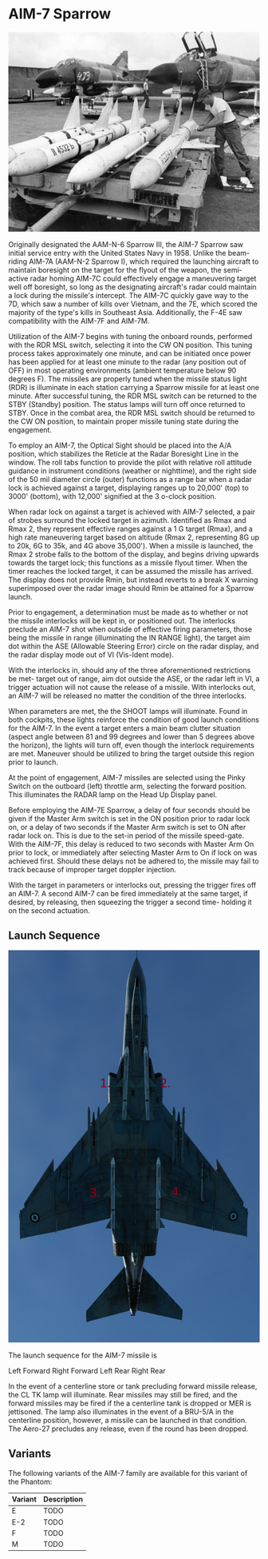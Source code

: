 # AIM-7 Sparrow

![aim7](../../img/aim7.jpg)

Originally designated the AAM-N-6 Sparrow III, the AIM-7 Sparrow saw initial
service entry with the United States Navy in 1958. Unlike the beam-riding AIM-7A
(AAM-N-2 Sparrow I), which required the launching aircraft to maintain boresight
on the target for the flyout of the weapon, the semi-active radar homing AIM-7C
could effectively engage a maneuvering target well off boresight, so long as the
designating aircraft's radar could maintain a lock during the missile's
intercept. The AIM-7C quickly gave way to the 7D, which saw a number of kills
over Vietnam, and the 7E, which scored the majority of the type's kills in
Southeast Asia. Additionally, the F-4E saw compatibility with the AIM-7F and
AIM-7M.

Utilization of the AIM-7 begins with tuning the onboard rounds, performed with
the RDR MSL switch, selecting it into the CW ON position. This tuning process
takes approximately one minute, and can be initiated once power has been applied
for at least one minute to the radar (any position out of OFF) in most operating
environments (ambient temperature below 90 degrees F). The missiles are properly
tuned when the missile status light (RDR) is illuminate in each station carrying
a Sparrow missile for at least one minute. After successful tuning, the RDR MSL
switch can be returned to the STBY (Standby) position. The status lamps will
turn off once returned to STBY. Once in the combat area, the RDR MSL switch
should be returned to the CW ON position, to maintain proper missile
tuning state during the engagement.

To employ an AIM-7, the Optical Sight should be placed into the A/A position,
which stabilizes the Reticle at the Radar Boresight Line in the window. The roll
tabs function to provide the pilot with relative roll attitude guidance in
instrument conditions (weather or nighttime), and the right side of the 50 mil
diameter circle (outer) functions as a range bar when a radar lock is achieved
against a target, displaying ranges up to 20,000' (top) to 3000' (bottom), with
12,000' signified at the 3 o-clock position.

When radar lock on against a target is achieved with AIM-7 selected, a pair of
strobes surround the locked target in azimuth. Identified as Rmax and Rmax 2,
they represent effective ranges against a 1 G target (Rmax), and a high rate
maneuvering target based on altitude (Rmax 2, representing 8G up to 20k, 6G to
35k, and 4G above 35,000'). When a missile is launched, the Rmax 2 strobe falls
to the bottom of the display, and begins driving upwards towards the target
lock; this functions as a missile flyout timer. When the timer reaches the
locked target, it can be assumed the missile has arrived. The display does not
provide Rmin, but instead reverts to a break X warning superimposed over the
radar image should Rmin be attained for a Sparrow launch.

Prior to engagement, a determination must be made as to whether or not the
missile interlocks will be kept in, or positioned out. The interlocks preclude
an AIM-7 shot when outside of effective firing parameters, those being the
missile in range (illuminating the IN RANGE light), the target aim dot within
the ASE (Allowable Steering Error) circle on the radar display, and the radar
display mode out of VI (Vis-Ident mode).

With the interlocks in, should any of the three aforementioned restrictions be
met- target out of range, aim dot outside the ASE, or the radar left in VI, a
trigger actuation will not cause the release of a missile. With interlocks out,
an AIM-7 will be released no matter the condition of the three interlocks.

When parameters are met, the the SHOOT lamps will illuminate. Found in both
cockpits, these lights reinforce the condition of good launch conditions for the
AIM-7. In the event a target enters a main beam clutter situation (aspect angle
between 81 and 99 degrees and lower than 5 degrees above the horizon), the
lights will turn off, even though the interlock requirements are met. Maneuver
should be utilized to bring the target outside this region prior to launch.

At the point of engagement, AIM-7 missiles are selected using the Pinky Switch
on the outboard (left) throttle arm, selecting the forward position. This
illuminates the RADAR lamp on the Head Up Display panel.

Before employing the AIM-7E Sparrow, a delay of four seconds should be given if
the Master Arm switch is set in the ON position prior to radar lock on, or a
delay of two seconds if the Master Arm switch is set to ON after radar lock on.
This is due to the set-in period of the missile speed-gate. With the AIM-7F, this
delay is reduced to two seconds with Master Arm On prior to lock, or immediately
after selecting Master Arm to On if lock on was achieved first. Should these
delays not be adhered to, the missile may fail to track because of improper
target doppler injection.

With the target in parameters or interlocks out, pressing the trigger fires off
an AIM-7. A second AIM-7 can be fired immediately at the same target, if
desired, by releasing, then squeezing the trigger a second time- holding it on
the second actuation.

## Launch Sequence

![ext_launch_sequence_radar](../../img/ext_launch_seq_radar.png)

The launch sequence for the AIM-7 missile is

Left Forward Right Forward Left Rear Right Rear

In the event of a centerline store or tank precluding forward missile release,
the CL TK lamp will illuminate. Rear missiles may still be fired, and the
forward missiles may be fired if the a centerline tank is dropped or MER is
jettisoned. The lamp also illuminates in the event of a BRU-5/A in the
centerline position, however, a missile can be launched in that condition. The
Aero-27 precludes any release, even if the round has been dropped.

## Variants

The following variants of the AIM-7 family are available for this variant of the
Phantom:

| Variant | Description |
| ------- | ----------- |
| E       | TODO        |
| E-2     | TODO        |
| F       | TODO        |
| M       | TODO        |

